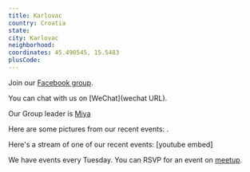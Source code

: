 ```yaml
---
title: Karlovac
country: Croatia
state: 
city: Karlovac
neighborhood: 
coordinates: 45.490545, 15.5483
plusCode:
---
```

Join our [Facebook group](https://www.facebook.com/groups/free.code.camp.karlovac).

You can chat with us on [WeChat](wechat URL).

Our Group leader is [Miya](freecodecamp.org/miya)

Here are some pictures from our recent events:
![]().

Here's a stream of one of our recent events:
[youtube embed]

We have events every Tuesday. You can RSVP for an event on [meetup](meetupurl).
